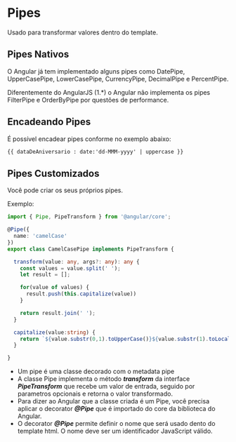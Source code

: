 # Pipes

Usado para transformar valores dentro do template.

## Pipes Nativos

O Angular já tem implementado alguns pipes como DatePipe, UpperCasePipe, LowerCasePipe, CurrencyPipe, DecimalPipe e PercentPipe.

Diferentemente do AngularJS (1.*) o Angular não implementa os pipes FilterPipe e OrderByPipe por questões de performance.

## Encadeando Pipes

É possível encadear pipes conforme no exemplo abaixo:

```html
{{ dataDeAniversario : date:'dd-MMM-yyyy' | uppercase }}
```

## Pipes Customizados

Você pode criar os seus próprios pipes.

Exemplo: 
```typescript
import { Pipe, PipeTransform } from '@angular/core';

@Pipe({
  name: 'camelCase'
})
export class CamelCasePipe implements PipeTransform {

  transform(value: any, args?: any): any {
    const values = value.split(' ');
    let result = [];

    for(value of values) {
      result.push(this.capitalize(value))
    }

    return result.join(' ');
  }

  capitalize(value:string) {
    return `${value.substr(0,1).toUpperCase()}${value.substr(1).toLocaleLowerCase()}`
  }

}
```

- Um pipe é uma classe decorado com o metadata pipe
- A classe Pipe implementa o método **_transform_** da interface **_PipeTransform_** que recebe um valor de entrada, seguido por parametros opcionais e retorna o valor transformado.
- Para dizer ao Angular que a classe criada é um Pipe, você precisa aplicar o decorator **_@Pipe_** que é importado do core da biblioteca do Angular.
- O decorator **_@Pipe_** permite definir o nome que será usado dento do template html. O nome deve ser um identificador JavaScript válido.